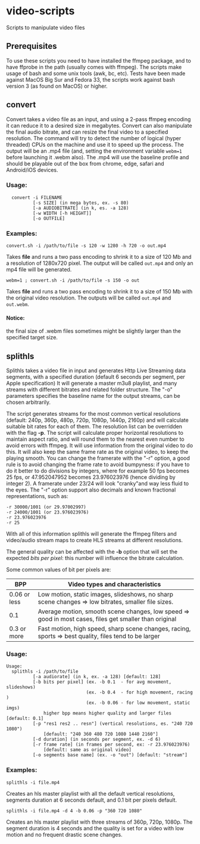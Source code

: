 # video-scripts
Scripts to manipulate video files

## Prerequisites
To use these scripts you need to have installed the ffmpeg
package, and to have ffprobe in the path (usually comes with
ffmpeg). The scripts make usage of bash and some unix tools
(awk, bc, etc).
Tests have been made against MacOS Big Sur and Fedora 33,
the scripts work against bash version 3 (as found on MacOS)
or higher.

## convert
Convert takes a video file as an input, and using a 2-pass 
ffmpeg encoding it can reduce it to a desired size in megabytes.
Convert can also manipulate the final audio bitrate, and
can resize the final video to a specified resolution.
The command will try to detect the number of logical
(hyper threaded) CPUs on the machine and use it to speed up
the process. The output will be an .mp4 file (and, setting the
environment  variable `webm=1` before launching it .webm also).
The .mp4 will use the baseline profile and should be 
playable out of the box from chrome, edge, safari and
Android/iOS devices.

### Usage:
```
  convert -i FILENAME
          [-s SIZE] (in mega bytes, ex. -s 80)
          [-a AUDIOBITRATE] (in k, es. -a 128)
          [-w WIDTH [-h HEIGHT]]
          [-o OUTFILE]
```
### Examples:
`convert.sh -i /path/to/file -s 120 -w 1280 -h 720 -o out.mp4`

Takes **file** and runs a two pass encoding to shrink it to a
size of 120 Mb and a resolution of 1280x720 pixel. The output
will be called `out.mp4` and only an mp4 file will be generated.

`webm=1 ; convert.sh -i /path/to/file -s 150 -o out`

Takes **file** and runs a two pass encoding to shrink it to a
size of 150 Mb with the original video resolution. The outputs
will be called `out.mp4` and `out.webm`.

#### Notice:
the final size of .webm files sometimes might be slightly larger
than the specified target size.

## splithls
Splithls takes a video file in input and generates Http
Live Streaming data segments, with a specified duration
(default 6 seconds per segment, per Apple specification)
It will  generate a master m3u8 playlist, and many
streams with different bitrates and related folder
structure. The "-o" parameters specifies the baseline
name for the output streams, can be chosen arbitrarily.

The script generates streams for the most common
vertical  resolutions (default: 240p, 360p, 480p, 720p,
1080p, 1440p, 2160p) and will calculate suitable bit rates
for each of them. The resolution list can be overridden 
with the flag **-p**. The script will calculate proper
horizontal resolutions to maintain aspect ratio, and
will round them to the nearest even number to avoid
errors with ffmpeg. It will use information from the
original video to do this. It will also keep the same
frame rate as the original video, to keep the playing
smooth. You can change the framerate with the "-r" 
option, a good rule is to avoid changing the frame rate
to avoid bumpyness: if you have to do it better to
do divisions by integers, where for example 50 fps 
becomes 25 fps, or 47.952047952 becomes 23.976023976
(hence dividing by integer 2). A framerate under 23/24
will look "cranky"and  way less fluid to the eyes.
The "-r" option support also decimals and known fractional
representations, such as:

```
-r 30000/1001 (or 29.97002997)
-r 24000/1001 (or 23.976023976)
-r 23.976023976
-r 25 
```

With all of this information splithls will generate
the ffmpeg filters and video/audio stream maps to 
create HLS streams at different resolutions.

The general quality can be affected with the **-b** 
option that will set the expected *bits per pixel*:
this number will influence the bitrate calculation.

Some common values of bit per pixels are:

| BPP          | Video types and characteristics                                                                        |
| ------------ | -------------------------------------------------------------------------------------------------------|
| 0.06 or less | Low motion, static images, slideshows, no sharp scene changes => low bitrates, smaller file sizes.     |
| 0.1          | Average motion, smooth scene changes, low speed => good in most cases, files get smaller than original |
| 0.3 or more  | Fast motion, high speed, sharp scene changes, racing, sports => best quality, files tend to be larger  |


### Usage:
```
Usage:
  splithls -i /path/to/file
          [-a audiorate] (in k, ex. -a 128) [default: 128]
          [-b bits per pixel] (ex. -b 0.1  - for avg movement, slideshows)
                              (ex. -b 0.4  - for high movement, racing )
                              (ex. -b 0.06 - for low movement, static imgs)
              higher bpp means higher quality and larger files [default: 0.1]
          [-p "res1 res2 .. resn"] (vertical resolutions, es. "240 720 1080")
              [default: "240 360 480 720 1080 1440 2160"]
          [-d duration] (in seconds per segment, ex. -d 6)
          [-r frame rate] (in frames per second, ex: -r 23.976023976)
              [default: same as original video]
          [-o segments base name] (ex. -o "out") [default: "stream"]
```
### Examples:

`splithls -i file.mp4`

Creates an hls master playlist with all the default vertical
resolutions, segments duration at 6 seconds default, and
0.1 bit per pixels default.

`splithls -i file.mp4 -d 4 -b 0.06 -p "360 720 1080"`

Creates an hls master playlist with three streams of
360p, 720p, 1080p. The segment duration is 4 seconds and
the quality is set for a video with low motion and no 
frequent drastic scene changes.


